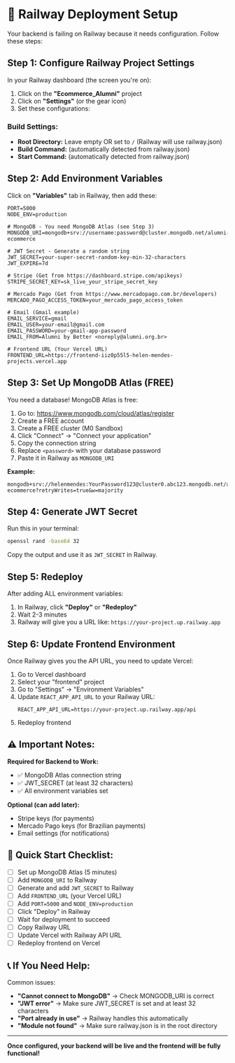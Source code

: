 # 🚂 Railway Deployment Setup

Your backend is failing on Railway because it needs configuration. Follow these steps:

## Step 1: Configure Railway Project Settings

In your Railway dashboard (the screen you're on):

1. Click on the **"Ecommerce_Alumni"** project
2. Click on **"Settings"** (or the gear icon)
3. Set these configurations:

### Build Settings:
- **Root Directory:** Leave empty OR set to `/` (Railway will use railway.json)
- **Build Command:** (automatically detected from railway.json)
- **Start Command:** (automatically detected from railway.json)

## Step 2: Add Environment Variables

Click on **"Variables"** tab in Railway, then add these:

```
PORT=5000
NODE_ENV=production

# MongoDB - You need MongoDB Atlas (see Step 3)
MONGODB_URI=mongodb+srv://username:password@cluster.mongodb.net/alumni-ecommerce

# JWT Secret - Generate a random string
JWT_SECRET=your-super-secret-random-key-min-32-characters
JWT_EXPIRE=7d

# Stripe (Get from https://dashboard.stripe.com/apikeys)
STRIPE_SECRET_KEY=sk_live_your_stripe_secret_key

# Mercado Pago (Get from https://www.mercadopago.com.br/developers)
MERCADO_PAGO_ACCESS_TOKEN=your_mercado_pago_access_token

# Email (Gmail example)
EMAIL_SERVICE=gmail
EMAIL_USER=your-email@gmail.com
EMAIL_PASSWORD=your-gmail-app-password
EMAIL_FROM=Alumni by Better <noreply@alumni.org.br>

# Frontend URL (Your Vercel URL)
FRONTEND_URL=https://frontend-iiz0p55l5-helen-mendes-projects.vercel.app
```

## Step 3: Set Up MongoDB Atlas (FREE)

You need a database! MongoDB Atlas is free:

1. Go to: https://www.mongodb.com/cloud/atlas/register
2. Create a FREE account
3. Create a FREE cluster (M0 Sandbox)
4. Click "Connect" → "Connect your application"
5. Copy the connection string
6. Replace `<password>` with your database password
7. Paste it in Railway as `MONGODB_URI`

**Example:**
```
mongodb+srv://helenmendes:YourPassword123@cluster0.abc123.mongodb.net/alumni-ecommerce?retryWrites=true&w=majority
```

## Step 4: Generate JWT Secret

Run this in your terminal:
```bash
openssl rand -base64 32
```

Copy the output and use it as `JWT_SECRET` in Railway.

## Step 5: Redeploy

After adding ALL environment variables:

1. In Railway, click **"Deploy"** or **"Redeploy"**
2. Wait 2-3 minutes
3. Railway will give you a URL like: `https://your-project.up.railway.app`

## Step 6: Update Frontend Environment

Once Railway gives you the API URL, you need to update Vercel:

1. Go to Vercel dashboard
2. Select your "frontend" project
3. Go to "Settings" → "Environment Variables"
4. Update `REACT_APP_API_URL` to your Railway URL:
   ```
   REACT_APP_API_URL=https://your-project.up.railway.app/api
   ```
5. Redeploy frontend

## ⚠️ Important Notes:

**Required for Backend to Work:**
- ✅ MongoDB Atlas connection string
- ✅ JWT_SECRET (at least 32 characters)
- ✅ All environment variables set

**Optional (can add later):**
- Stripe keys (for payments)
- Mercado Pago keys (for Brazilian payments)
- Email settings (for notifications)

## 🚀 Quick Start Checklist:

- [ ] Set up MongoDB Atlas (5 minutes)
- [ ] Add `MONGODB_URI` to Railway
- [ ] Generate and add `JWT_SECRET` to Railway
- [ ] Add `FRONTEND_URL` (your Vercel URL)
- [ ] Add `PORT=5000` and `NODE_ENV=production`
- [ ] Click "Deploy" in Railway
- [ ] Wait for deployment to succeed
- [ ] Copy Railway URL
- [ ] Update Vercel with Railway API URL
- [ ] Redeploy frontend on Vercel

## 📞 If You Need Help:

Common issues:
- **"Cannot connect to MongoDB"** → Check MONGODB_URI is correct
- **"JWT error"** → Make sure JWT_SECRET is set and at least 32 characters
- **"Port already in use"** → Railway handles this automatically
- **"Module not found"** → Make sure railway.json is in the root directory

---

**Once configured, your backend will be live and the frontend will be fully functional!**

